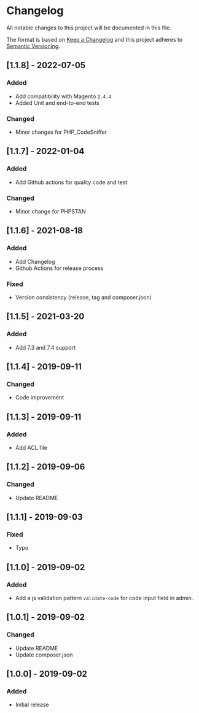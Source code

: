 # Changelog
All notable changes to this project will be documented in this file.

The format is based on [Keep a Changelog](https://keepachangelog.com/en/1.0.0/)
and this project adheres to [Semantic Versioning](https://semver.org/spec/v2.0.0.html).


## [1.1.8] - 2022-07-05

### Added
- Add compatibility with Magento `2.4.4`
- Added Unit and end-to-end tests
### Changed
- Minor changes for PHP_CodeSniffer

## [1.1.7] - 2022-01-04

### Added
- Add Github actions for quality code and test
### Changed
- Minor change for PHPSTAN

## [1.1.6] - 2021-08-18

### Added
- Add Changelog
- Github Actions for release process
### Fixed
- Version consistency (release, tag and composer.json)


## [1.1.5] - 2021-03-20

### Added
- Add 7.3 and 7.4 support


## [1.1.4] - 2019-09-11

### Changed
- Code improvement

## [1.1.3] - 2019-09-11

### Added
- Add ACL file

## [1.1.2] - 2019-09-06

### Changed
- Update README


## [1.1.1] - 2019-09-03

### Fixed
- Typo

## [1.1.0] - 2019-09-02

### Added
- Add a js validation pattern `validate-code` for code input field in admin.


## [1.0.1] - 2019-09-02

### Changed
- Update README
- Update composer.json


## [1.0.0] - 2019-09-02

### Added
- Initial release
